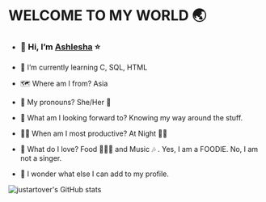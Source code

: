 # WELCOME TO MY WORLD :earth_asia:

- ### 👋 Hi, I’m [Ashlesha](https://github.com/nansh8) ⭐

- 🌱 I’m currently learning C, SQL, HTML

- :world_map: Where am I from? Asia

- :speech_balloon: My pronouns? She/Her :woman:

- 👀 What am I looking forward to? Knowing my way around the stuff.

- 👩‍💻 When am I most productive? At Night 🌆🌃

- 💖 What do I love? Food 🍟🍔🍕 and Music :notes: . Yes, I am a FOODIE. No, I am not a singer. 

- 💭 I wonder what else I can add to my profile. 

![justartover's GitHub stats](https://github-readme-stats.vercel.app/api?username=nansh8&show_icons=true&theme)

<!---
- 👀 I’m interested in ...
- 💞️ I’m looking to collaborate on ...
- 📫 How to reach me ...

nansh8/nansh8 is a ✨ special ✨ repository because its `README.md` (this file) appears on your GitHub profile.
You can click the Preview link to take a look at your changes.
--->

